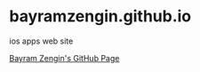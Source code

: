 # bayramzengin.github.io
ios apps web site


[Bayram Zengin's GitHub Page](https://bayramzengin.github.io/ "_blank - Bayram Zengin's Personal Site")
